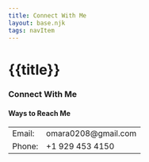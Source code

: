 ```yaml
---
title: Connect With Me
layout: base.njk
tags: navItem
---
```

# {{title}}
 <h3>Connect With Me</h3>

<section class="contact-box">
    <h4>Ways to Reach Me</h4>

<div class="contact-info">
    <table>
        <tr>
            <td>Email:</td>
            <td>omara0208@gmail.com</td>
        </tr>
        <tr>
            <td>Phone:</td>
            <td>+1 929 453 4150</td>
        </tr>
    </table>
</div>
</section>
